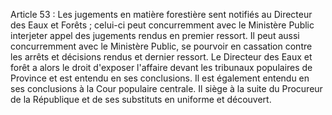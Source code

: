 Article 53 : Les jugements en matière forestière sent notifiés au
Directeur des Eaux et Forêts ; celui-ci peut concurremment avec le
Ministère Public interjeter appel des jugements rendus en premier
ressort.
Il peut aussi concurremment avec le Ministère Public, se pourvoir en
cassation contre les arrêts et décisions rendus et dernier ressort.
Le Directeur des Eaux et forêt a alors le droit d'exposer l'affaire
devant les tribunaux populaires de Province et est entendu en ses
conclusions. Il est également entendu en ses conclusions à la Cour
populaire centrale. Il siège à la suite du Procureur de la Répu­blique et
de ses substituts en uniforme et découvert.